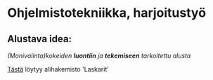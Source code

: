 # **Ohjelmistotekniikka, harjoitustyö**

## Alustava idea: 
_(Monivalinta)kokeiden **luontiin** ja **tekemiseen** tarkoitettu alusta_

[Tästä](laskarit/) löytyy alihakemisto 'Laskarit'

